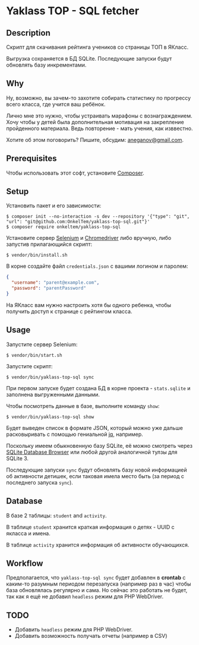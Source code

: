 # Yaklass TOP - SQL fetcher

## Description

Скрипт для скачивания рейтинга учеников со страницы ТОП в ЯКласс.

Выгрузка сохраняется в БД SQLite. Последующие запуски будут обновлять базу инкрементами.

## Why

Ну, возможно, вы зачем-то захотите собирать статистику по прогрессу всего класса, 
где учится ваш ребёнок.

Лично мне это нужно, чтобы устраивать марафоны с вознаграждением. Хочу чтобы 
у детей была дополнительная мотивация на закрепление пройденного материала. 
Ведь повторение - мать учения, как изввестно. 

Хотите об этом поговорить? Пишите, обсудим: aneganov@gmail.com. 
 

## Prerequisites

Чтобы использовать этот софт, установите [Composer](https://getcomposer.org/).

## Setup

Установить пакет и его зависимости:

```
$ composer init --no-interaction -s dev --repository '{"type": "git", "url": "git@github.com:OnkelTem/yaklass-top-sql.git"}'
$ composer require onkeltem/yaklass-top-sql
```

Установите сервер [Selenium](http://selenium-release.storage.googleapis.com/index.html) 
и [Chromedriver](https://sites.google.com/a/chromium.org/chromedriver/downloads) либо вручную, 
либо запустив прилагающийся скрипт: 

```
$ vendor/bin/install.sh
```

В корне создайте файл `credentials.json` с вашими логином и паролем:

```json
{
  "username": "parent@example.com",
  "password": "parentPassword"
}
```

На ЯКласс вам нужно настроить хотя бы одного ребенка, чтобы получить доступ к странице с рейтингом класса. 

## Usage

Запустите сервер Selenium:

```
$ vendor/bin/start.sh
```

Запустите скрипт:

```
$ vendor/bin/yaklass-top-sql sync 
```

При первом запуске будет создана БД в корне проекта - `stats.sqlite` и заполнена 
выгруженными данными. 

Чтобы посмотреть данные в базе, выполните команду `show`:
 
```
$ vendor/bin/yaklass-top-sql show
```

Будет выведен список в формате JSON, который можно уже дальше расковыривать с помощью 
гениальной [jq](https://stedolan.github.io/jq/), например.

Поскольку имеем обыкновенную базу SQLite, её можно смотреть через 
[SQLite Database Browser](https://sqlitebrowser.org/) или любой другой аналогичной
тулзы для SQLite 3. 

Последующие запуски `sync` будут обновлять базу новой информацией об активности 
детишек, если таковая имела место быть (за период с последнего запуска `sync`). 

## Database

В базе 2 таблицы: `student` and `activity`.

В таблице `student` хранится краткая информация о детях - UUID с якласса и имена.

В таблице `activity` хранится информация об активности обучающихся.

## Workflow

Предполагается, что `yaklass-top-sql sync` будет добавлен в **crontab** с каким-то разумным 
периодом перезапуска (например раз в час) чтобы база обновлялась регулярно и сама.
Но сейчас это работать не будет, так как я ещё не добавил `headless` режим для PHP WebDriver.

## TODO

* Добавить `headless` режим для PHP WebDriver.
* Добавить возможность получать отчеты (например в CSV)   
